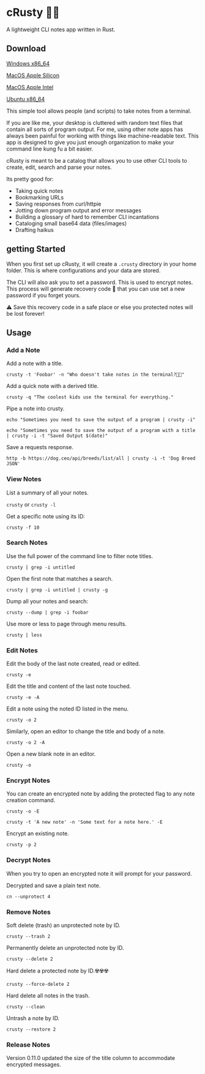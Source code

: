 # cRusty 🦀📝
A lightweight CLI notes app written in Rust.

## Download
[Windows x86_64](https://rsims2.com/downloads/crusty-0.8.2-win64.zip)

[MacOS Apple Silicon](https://rsims2.com/downloads/crusty-0.8.2-macos.zip)

[MacOS Apple Intel](https://rsims2.com/downloads/crusty-0.8.2-macos-intel.zip)

[Ubuntu x86_64](https://rsims2.com/downloads/crusty-0.8.2-ubuntu.zip)

This simple tool allows people (and scripts) to take notes from a terminal.

If you are like me, your desktop is cluttered with random text files that contain all sorts of program output. 
For me, using other note apps has always been painful for working with things like machine-readable text.
This app is designed to give you just enough organization to make your command line kung fu a bit easier.

cRusty is meant to be a catalog that allows you to use other CLI tools to create, edit, search and parse your notes.

Its pretty good for:

* Taking quick notes
* Bookmarking URLs
* Saving responses from curl/httpie
* Jotting down program output and error messages
* Building a glossary of hard to remember CLI incantations
* Cataloging small base64 data (files/images)
* Drafting haikus

## getting Started

When you first set up cRusty, it will create a `.crusty` directory in your home folder.
This is where configurations and your data are stored.

The CLI will also ask you to set a password.  This is used to encrypt notes.
This process will generate recovery code 🛟 that you can use set a new password if you forget yours.

⚠️ Save this recovery code in a safe place or else you protected notes will be lost forever!

## Usage

### Add a Note

Add a note with a title.

`crusty -t 'Foobar' -n "Who doesn't take notes in the terminal?🤷🏾"`

Add a quick note with a derived title.

`crusty -q "The coolest kids use the terminal for everything."`

Pipe a note into crusty.

`echo "Sometimes you need to save the output of a program | crusty -i"`

```
echo "Sometimes you need to save the output of a program with a title | crusty -i -t "Saved Output $(date)"
```

Save a requests response.

`http -b https://dog.ceo/api/breeds/list/all | crusty -i -t 'Dog Breed JSON'`


### View Notes

List a summary of all your notes.

`crusty` or `crusty -l`

Get a specific note using its ID:

`crusty -f 10`

### Search Notes

Use the full power of the command line to filter note titles.

`crusty | grep -i untitled`

Open the first note that matches a search.

`crusty | grep -i untitled | crusty -g`

Dump all your notes and search:

`crusty --dump | grep -i foobar`

Use more or less to page through menu results.

`crusty | less`

### Edit Notes

Edit the body of the last note created, read or edited.

`crusty -e`

Edit the title and content of the last note touched.

`crusty -e -A`

Edit a note using the noted ID listed in the menu.

`crusty -o 2`

Similarly, open an editor to change the title and body of a note.

`crusty -o 2 -A`

Open a new blank note in an editor.

`crusty -o`

### Encrypt Notes

You can create an encrypted note by adding the protected flag to any note creation command.

`crusty -o -E`

`crusty -t 'A new note' -n 'Some text for a note here.' -E`

Encrypt an existing note.

`crusty -p 2`

### Decrypt Notes

When you try to open an encrypted note it will prompt for your password.

Decrypted and save a plain text note.

`cn --unprotect 4`

### Remove Notes

Soft delete (trash) an unprotected note by ID.

`crusty --trash 2`

Permanently delete an unprotected note by ID.

`crusty --delete 2`

Hard delete a protected note by ID.☢️☢️☢️ 

`crusty --force-delete 2`

Hard delete all notes in the trash.

`crusty --clean`

Untrash a note by ID.

`crusty --restore 2`

### Release Notes

Version 0.11.0 updated the size of the title column to accommodate encrypted messages.
